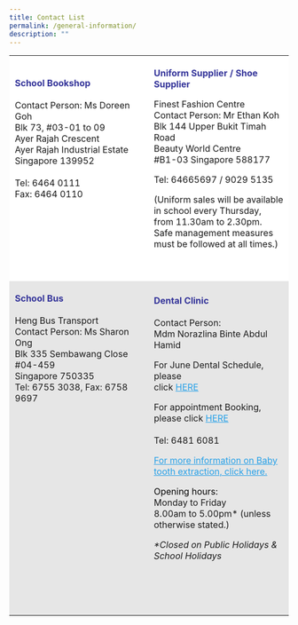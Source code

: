 ```yaml
---
title: Contact List
permalink: /general-information/
description: ""
---
```

<table style="box-sizing: inherit; border-collapse: collapse; border-spacing: 0px; max-width: 100%; width: 792.225px;"><tbody style="box-sizing: inherit;"><tr style="box-sizing: inherit; background: rgb(255, 255, 255);"><td style="box-sizing: inherit; padding: 5px 10px; width: 396.112px;"><p style="box-sizing: inherit; font-size: 1em;"><strong style="box-sizing: inherit; font-weight: bold;"><span style="box-sizing: inherit; color: rgb(51, 51, 153);">School Bookshop</span></strong><br style="box-sizing: inherit;"><br style="box-sizing: inherit;">Contact Person: Ms Doreen Goh<br style="box-sizing: inherit;">Blk 73, #03-01 to 09<br style="box-sizing: inherit;">Ayer Rajah Crescent<br style="box-sizing: inherit;">Ayer Rajah Industrial Estate<br style="box-sizing: inherit;">Singapore 139952<br style="box-sizing: inherit;"><br style="box-sizing: inherit;">Tel: 6464 0111<br style="box-sizing: inherit;">Fax: 6464 0110</p><p style="box-sizing: inherit; font-size: 1em;">&nbsp;</p><p style="box-sizing: inherit; font-size: 1em;">&nbsp;</p><p style="box-sizing: inherit; font-size: 1em;">&nbsp;</p></td><td style="box-sizing: inherit; padding: 5px 10px; width: 396.112px;"><p style="box-sizing: inherit; font-size: 1em;"><span style="box-sizing: inherit; color: rgb(51, 51, 153);"><strong style="box-sizing: inherit; font-weight: bold;">Uniform Supplier / Shoe Supplier</strong></span></p><p style="box-sizing: inherit; font-size: 1em; font-weight: 400;">Finest Fashion Centre<br style="box-sizing: inherit;">Contact Person: Mr Ethan Koh<br style="box-sizing: inherit;">Blk 144 Upper Bukit Timah Road<br style="box-sizing: inherit;"><span style="box-sizing: inherit; font-size: inherit; font-family: inherit;">Beauty World Centre<br style="box-sizing: inherit;"></span><span style="box-sizing: inherit; font-size: inherit; font-family: inherit;">#B1-03 Singapore 588177</span></p><p style="box-sizing: inherit; font-size: 1em; font-weight: 400;">Tel: 64665697 / 9029 5135</p><p style="box-sizing: inherit; font-size: 1em; font-weight: 400;">(Uniform sales will be available in school every Thursday, from 11.30am to 2.30pm. Safe management measures must be followed at all times.)</p><p style="box-sizing: inherit; font-size: 1em; font-weight: 400;">&nbsp;</p></td></tr><tr style="box-sizing: inherit; background: rgb(230, 230, 230);"><td style="box-sizing: inherit; padding: 5px 10px; width: 396.112px;"><p style="box-sizing: inherit; font-size: 1em;"><span style="box-sizing: inherit; color: rgb(51, 51, 153);"><strong style="box-sizing: inherit; font-weight: bold;">School Bus</strong></span><br style="box-sizing: inherit;"><br style="box-sizing: inherit;">Heng Bus Transport<br style="box-sizing: inherit;">Contact Person: Ms Sharon Ong<br style="box-sizing: inherit;">Blk 335 Sembawang Close #04-459<br style="box-sizing: inherit;">Singapore 750335<br style="box-sizing: inherit;">Tel: 6755 3038, Fax: 6758 9697</p><p style="box-sizing: inherit; font-size: 1em;">&nbsp;</p><p style="box-sizing: inherit; font-size: 1em;">&nbsp;</p><p style="box-sizing: inherit; font-size: 1em;">&nbsp;</p><p style="box-sizing: inherit; font-size: 1em;">&nbsp;</p><p style="box-sizing: inherit; font-size: 1em;">&nbsp;</p><p style="box-sizing: inherit; font-size: 1em;">&nbsp;</p><p style="box-sizing: inherit; font-size: 1em;">&nbsp;</p><p style="box-sizing: inherit; font-size: 1em;">&nbsp;</p><p style="box-sizing: inherit; font-size: 1em;">&nbsp;</p><p style="box-sizing: inherit; font-size: 1em;">&nbsp;</p></td><td style="box-sizing: inherit; padding: 5px 10px; width: 396.112px;"><p style="box-sizing: inherit; font-size: 1em;"><span style="box-sizing: inherit; color: rgb(51, 51, 153);"><strong style="box-sizing: inherit; font-weight: bold;">Dental Clinic<br style="box-sizing: inherit;"></strong></span><br style="box-sizing: inherit;">Contact Person:<br style="box-sizing: inherit;">Mdm Norazlina Binte Abdul Hamid</p><p style="box-sizing: inherit; font-size: 1em;">For June Dental Schedule, please<br style="box-sizing: inherit;">click<span>&nbsp;</span><a href="/files/Dental-Clinic-Schedule-June-2022.pdf" target="_blank" rel="noopener noreferrer" style="box-sizing: inherit; background-color: transparent; transition: all 0.25s ease-in-out 0s; text-decoration: underline; color: rgb(37, 160, 232);">HERE</a></p><p style="box-sizing: inherit; font-size: 1em; font-weight: 400;">For appointment Booking, please click&nbsp;<a href="https://forms.gle/hXU4bPs1LmswLYPH9" target="_blank" rel="noopener noreferrer" data-saferedirecturl="https://www.google.com/url?q=https://forms.gle/hXU4bPs1LmswLYPH9&amp;source=gmail&amp;ust=1643338059074000&amp;usg=AOvVaw3CRr81MaC6iw2ji-vPWGp8" style="box-sizing: inherit; background-color: transparent; transition: all 0.25s ease-in-out 0s; text-decoration: underline; color: rgb(37, 160, 232);">HERE</a><br style="box-sizing: inherit;"><br style="box-sizing: inherit;">Tel: 6481 6081</p><p style="box-sizing: inherit; font-size: 1em;"><a href="/files/When-should-we-extract-baby-tooth.pdf" target="_blank" rel="noopener noreferrer" style="box-sizing: inherit; background-color: transparent; transition: all 0.25s ease-in-out 0s; text-decoration: underline; color: rgb(37, 160, 232);">For more information on Baby tooth extraction, click here.</a></p><p style="box-sizing: inherit; font-size: 1em;"><span style="box-sizing: inherit; color: rgb(0, 0, 0);">Opening hours:</span><br style="box-sizing: inherit;">Monday to Friday<br style="box-sizing: inherit;">8.00am to 5.00pm* (unless otherwise stated.)</p><p style="box-sizing: inherit; font-size: 1em;"><em style="box-sizing: inherit;">*Closed on Public Holidays &amp; School Holidays</em></p><p style="box-sizing: inherit; font-size: 1em;">&nbsp;</p><p style="box-sizing: inherit; font-size: 1em;">&nbsp;</p></td></tr></tbody></table>

[]()

[]()